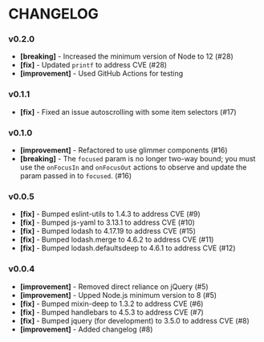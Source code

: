 # CHANGELOG

### v0.2.0
* **[breaking]** - Increased the minimum version of Node to 12 (#28)
* **[fix]** - Updated `printf` to address CVE (#28)
* **[improvement]** - Used GitHub Actions for testing

### v0.1.1
* **[fix]** - Fixed an issue autoscrolling with some item selectors (#17)

### v0.1.0
* **[improvement]** - Refactored to use glimmer components (#16)
* **[breaking]** - The `focused` param is no longer two-way bound; you must use the `onFocusIn` and `onFocusOut` actions to observe and update the param passed in to `focused`. (#16)

### v0.0.5
* **[fix]** - Bumped eslint-utils to 1.4.3 to address CVE (#9)
* **[fix]** - Bumped js-yaml to 3.13.1 to address CVE (#10)
* **[fix]** - Bumped lodash to 4.17.19 to address CVE (#15)
* **[fix]** - Bumped lodash.merge to 4.6.2 to address CVE (#11)
* **[fix]** - Bumped lodash.defaultsdeep to 4.6.1 to address CVE (#12)

### v0.0.4
* **[improvement]** - Removed direct reliance on jQuery (#5)
* **[improvement]** - Upped Node.js minimum version to 8 (#5)
* **[fix]** - Bumped mixin-deep to 1.3.2 to address CVE (#6)
* **[fix]** - Bumped handlebars to 4.5.3 to address CVE (#7)
* **[fix]** - Bumped jquery (for development) to 3.5.0 to address CVE (#8)
* **[improvement]** - Added changelog (#8)
